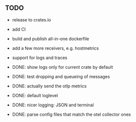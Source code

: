 ## TODO

- release to crates.io
- add CI
- build and publish all-in-one dockerfile

- add a few more receivers, e.g. hostmetrics
- support for logs and traces

- DONE: show logs only for current crate by default
- DONE: test dropping and queueing of messages
- DONE: actually send the otlp metrics
- DONE: default loglevel
- DONE: nicer logging: JSON and terminal
- DONE: parse config files that match the otel collector ones

